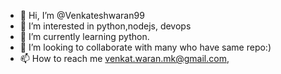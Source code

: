 - 👋 Hi, I’m @Venkateshwaran99
- 👀 I’m interested in python,nodejs, devops
- 🌱 I’m currently learning python.
- 💞️ I’m looking to collaborate with many who have same repo:)
- 📫 How to reach me venkat.waran.mk@gmail.com,

<!---
Venkateshwaran99/Venkateshwaran99 is a ✨ special ✨ repository because its `README.md` (this file) appears on your GitHub profile.
You can click the Preview link to take a look at your changes.
--->

